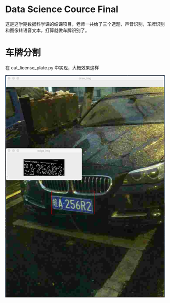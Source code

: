# Data Science Cource Final

这是这学期数据科学课的结课项目，老师一共给了三个选题，声音识别，车牌识别和图像转语音文本，打算就做车牌识别了。

# 车牌分割

在 cut_license_plate.py 中实现，大概效果这样

![example](https://raw.githubusercontent.com/mizu-bai/Data-Science-Cource-Final/main/example.png)
